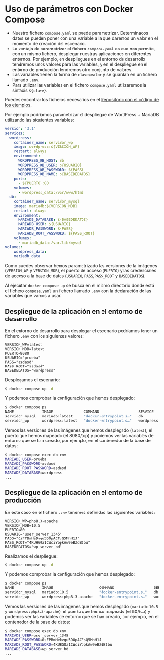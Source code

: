 # Uso de parámetros con Docker Compose

* Nuestro fichero `compose.yaml` se puede parametrizar. Determinados datos se pueden poner con una variable a la que daremos un valor en el momento de creación del escenario.
* La ventaja de parametrizar el fichero `compose.yaml` es que nos permite, con un mismo fichero, desplegar nuestras aplicaciones en diferentes entornos. Por ejemplo, en despliegues en el entorno de desarrollo tendremos unos valores para las variables, y en el despliegue en el entorno de producción tendremos otro conjunto de valores.
* Las variables tienen la forma de `clave=valor` y se guardan en un fichero llamado `.env`.
* Para utilizar las variables en el fichero `compose.yaml` utilizaremos la sintaxis `${clave}`.

Puedes encontrar los ficheros necesarios en el [Repositorio con el código de los ejemplos](https://github.com/josedom24/ejemplos_curso_docker_ow).

Por ejemplo podríamos parametrizar el despliegue de WordPress + MariaDB utilizando las siguientes variables:

```yaml
version: '3.1'
services:
  wordpress:
    container_name: servidor_wp
    image: wordpress:${VERSION_WP}
    restart: always
    environment:
      WORDPRESS_DB_HOST: db
      WORDPRESS_DB_USER: ${USUARIO}
      WORDPRESS_DB_PASSWORD: ${PASS}
      WORDPRESS_DB_NAME: ${BASEDEDATOS}
    ports:
      - ${PUERTO}:80
    volumes:
      - wordpress_data:/var/www/html
  db:
    container_name: servidor_mysql
    image: mariadb:${VERSION_MDB}
    restart: always
    environment:
      MARIADB_DATABASE: ${BASEDEDATOS}
      MARIADB_USER: ${USUARIO}
      MARIADB_PASSWORD: ${PASS}
      MARIADB_ROOT_PASSWORD: ${PASS_ROOT}
    volumes:
      - mariadb_data:/var/lib/mysql
volumes:
    wordpress_data:
    mariadb_data:
```

Como puedes observar hemos parametrizado las versiones de la imágenes (`VERSION_WP` y `VERSION_MDB`), el puerto de acceso (`PUERTO`) y las credenciales de acceso a la base de datos (`USUARIO`, `PASS`,`PASS_ROOT` y `BASEDEDATOS`).

Al ejecutar `docker compose up` se busca en el mismo directorio donde está el fichero `compose.yaml` un fichero llamado `.env` con la declaración de las variables que vamos a usar. 


## Despliegue de la aplicación en el entorno de desarrollo

En el entorno de desarrollo para desplegar el escenario podríamos tener un fichero `.env` con los siguientes valores:

```
VERSION_WP=latest
VERSION_MDB=latest
PUERTO=8080
USUARIO="prueba"
PASS="asdasd"
PASS_ROOT="asdasd"
BASEDEDATOS="wordpress"
```

Desplegamos el escenario:

```bash
$ docker compose up -d
```

Y podemos comprobar la configuración que hemos desplegado:

```bash
$ docker compose ps
NAME             IMAGE              COMMAND                  SERVICE     CREATED          STATUS          PORTS
servidor_mysql   mariadb:latest     "docker-entrypoint.s…"   db          15 seconds ago   Up 10 seconds   3306/tcp
servidor_wp      wordpress:latest   "docker-entrypoint.s…"   wordpress   15 seconds ago   Up 9 seconds    0.0.0.0:8080->80/tcp, :::8080->80/tcp
```

Vemos las versiones de las imágenes que hemos desplegado (`latest`), el puerto que hemos mapeado (el 8080/tcp) y podemos ver las variables de entorno que se han creado, por ejemplo, en el contenedor de la base de datos:

```bash
$ docker compose exec db env
MARIADB_USER=prueba
MARIADB_PASSWORD=asdasd
MARIADB_ROOT_PASSWORD=asdasd
MARIADB_DATABASE=wordpress
...
```

## Despliegue de la aplicación en el entorno de producción

En este caso en el fichero `.env` tenemos definidas las siguientes variables:

```
VERSION_WP=php8.3-apache
VERSION_MDB=10.5
PUERTO=80
USUARIO="user_server_1345"
PASS="0sFPBmHeDvgu5DOpACFsQ5MhH1J"
PASS_ROOT="4KUHGOa1CWciYopkAw9eBZdBtbu"
BASEDEDATOS="wp_server_bd"
```

Realizamos el despliegue:

```bash
$ docker compose up -d
```

Y podemos comprobar la configuración que hemos desplegado:

```bash
$ docker compose ps
NAME             IMAGE                     COMMAND                  SERVICE     CREATED          STATUS         PORTS
servidor_mysql   mariadb:10.5              "docker-entrypoint.s…"   db          14 seconds ago   Up 2 seconds   3306/tcp
servidor_wp      wordpress:php8.3-apache   "docker-entrypoint.s…"   wordpress   14 seconds ago   Up 3 seconds   0.0.0.0:80->80/tcp, :::80->80/tcp
```

Vemos las versiones de las imágenes que hemos desplegado (`mariadb:10.5` y `wordpress:php8.3-apache`), el puerto que hemos mapeado (el 80/tcp) y podemos ver las variables de entorno que se han creado, por ejemplo, en el contenedor de la base de datos:

```bash
$ docker compose exec db env
MARIADB_USER=user_server_1345
MARIADB_PASSWORD=0sFPBmHeDvgu5DOpACFsQ5MhH1J
MARIADB_ROOT_PASSWORD=4KUHGOa1CWciYopkAw9eBZdBtbu
MARIADB_DATABASE=wp_server_bd
...
```



